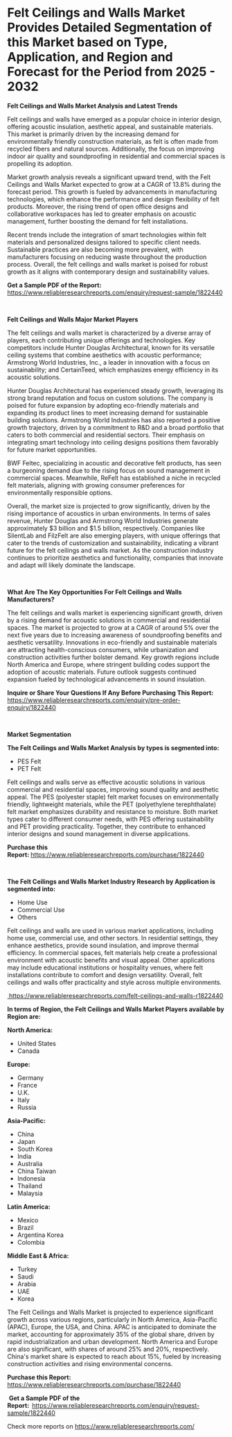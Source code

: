 <p><h1>Felt Ceilings and Walls Market Provides Detailed Segmentation of this Market based on Type, Application, and Region and Forecast for the Period from 2025 - 2032</h1></p><p><strong>Felt Ceilings and Walls Market Analysis and Latest Trends</strong></p>
<p><p>Felt ceilings and walls have emerged as a popular choice in interior design, offering acoustic insulation, aesthetic appeal, and sustainable materials. This market is primarily driven by the increasing demand for environmentally friendly construction materials, as felt is often made from recycled fibers and natural sources. Additionally, the focus on improving indoor air quality and soundproofing in residential and commercial spaces is propelling its adoption.</p><p>Market growth analysis reveals a significant upward trend, with the Felt Ceilings and Walls Market expected to grow at a CAGR of 13.8% during the forecast period. This growth is fueled by advancements in manufacturing technologies, which enhance the performance and design flexibility of felt products. Moreover, the rising trend of open office designs and collaborative workspaces has led to greater emphasis on acoustic management, further boosting the demand for felt installations.</p><p>Recent trends include the integration of smart technologies within felt materials and personalized designs tailored to specific client needs. Sustainable practices are also becoming more prevalent, with manufacturers focusing on reducing waste throughout the production process. Overall, the felt ceilings and walls market is poised for robust growth as it aligns with contemporary design and sustainability values.</p></p>
<p><strong>Get a Sample PDF of the Report:&nbsp;</strong> <a href="https://www.reliableresearchreports.com/enquiry/request-sample/1822440?utm_campaign=2116&utm_medium=2&utm_source=Github&utm_content=ia&utm_term=03022025&utm_id=felt-ceilings-and-walls">https://www.reliableresearchreports.com/enquiry/request-sample/1822440</a></p>
<p>&nbsp;</p>
<p><strong>Felt Ceilings and Walls Major Market Players</strong></p>
<p><p>The felt ceilings and walls market is characterized by a diverse array of players, each contributing unique offerings and technologies. Key competitors include Hunter Douglas Architectural, known for its versatile ceiling systems that combine aesthetics with acoustic performance; Armstrong World Industries, Inc., a leader in innovation with a focus on sustainability; and CertainTeed, which emphasizes energy efficiency in its acoustic solutions.</p><p>Hunter Douglas Architectural has experienced steady growth, leveraging its strong brand reputation and focus on custom solutions. The company is poised for future expansion by adopting eco-friendly materials and expanding its product lines to meet increasing demand for sustainable building solutions. Armstrong World Industries has also reported a positive growth trajectory, driven by a commitment to R&D and a broad portfolio that caters to both commercial and residential sectors. Their emphasis on integrating smart technology into ceiling designs positions them favorably for future market opportunities.</p><p>BWF Feltec, specializing in acoustic and decorative felt products, has seen a burgeoning demand due to the rising focus on sound management in commercial spaces. Meanwhile, ReFelt has established a niche in recycled felt materials, aligning with growing consumer preferences for environmentally responsible options. </p><p>Overall, the market size is projected to grow significantly, driven by the rising importance of acoustics in urban environments. In terms of sales revenue, Hunter Douglas and Armstrong World Industries generate approximately $3 billion and $1.5 billion, respectively. Companies like SilentLab and FilzFelt are also emerging players, with unique offerings that cater to the trends of customization and sustainability, indicating a vibrant future for the felt ceilings and walls market. As the construction industry continues to prioritize aesthetics and functionality, companies that innovate and adapt will likely dominate the landscape.</p></p>
<p>&nbsp;</p>
<p><strong>What Are The Key Opportunities For Felt Ceilings and Walls Manufacturers?</strong></p>
<p><p>The felt ceilings and walls market is experiencing significant growth, driven by a rising demand for acoustic solutions in commercial and residential spaces. The market is projected to grow at a CAGR of around 5% over the next five years due to increasing awareness of soundproofing benefits and aesthetic versatility. Innovations in eco-friendly and sustainable materials are attracting health-conscious consumers, while urbanization and construction activities further bolster demand. Key growth regions include North America and Europe, where stringent building codes support the adoption of acoustic materials. Future outlook suggests continued expansion fueled by technological advancements in sound insulation.</p></p>
<p><strong>Inquire or Share Your Questions If Any Before Purchasing This Report:</strong> <a href="https://www.reliableresearchreports.com/enquiry/pre-order-enquiry/1822440?utm_campaign=2116&utm_medium=2&utm_source=Github&utm_content=ia&utm_term=03022025&utm_id=felt-ceilings-and-walls">https://www.reliableresearchreports.com/enquiry/pre-order-enquiry/1822440</a></p>
<p>&nbsp;</p>
<p><strong>Market Segmentation</strong></p>
<p><strong>The Felt Ceilings and Walls Market Analysis by types is segmented into:</strong></p>
<p><ul><li>PES Felt</li><li>PET Felt</li></ul></p>
<p><p>Felt ceilings and walls serve as effective acoustic solutions in various commercial and residential spaces, improving sound quality and aesthetic appeal. The PES (polyester staple) felt market focuses on environmentally friendly, lightweight materials, while the PET (polyethylene terephthalate) felt market emphasizes durability and resistance to moisture. Both market types cater to different consumer needs, with PES offering sustainability and PET providing practicality. Together, they contribute to enhanced interior designs and sound management in diverse applications.</p></p>
<p><strong>Purchase this Report:&nbsp;</strong><a href="https://www.reliableresearchreports.com/purchase/1822440?utm_campaign=2116&utm_medium=2&utm_source=Github&utm_content=ia&utm_term=03022025&utm_id=felt-ceilings-and-walls">https://www.reliableresearchreports.com/purchase/1822440</a></p>
<p>&nbsp;</p>
<p><strong>The Felt Ceilings and Walls Market Industry Research by Application is segmented into:</strong></p>
<p><ul><li>Home Use</li><li>Commercial Use</li><li>Others</li></ul></p>
<p><p>Felt ceilings and walls are used in various market applications, including home use, commercial use, and other sectors. In residential settings, they enhance aesthetics, provide sound insulation, and improve thermal efficiency. In commercial spaces, felt materials help create a professional environment with acoustic benefits and visual appeal. Other applications may include educational institutions or hospitality venues, where felt installations contribute to comfort and design versatility. Overall, felt ceilings and walls offer practicality and style across multiple environments.</p></p>
<p><a href="https://www.reliableresearchreports.com/felt-ceilings-and-walls-r1822440?utm_campaign=2116&utm_medium=2&utm_source=Github&utm_content=ia&utm_term=03022025&utm_id=felt-ceilings-and-walls">&nbsp;https://www.reliableresearchreports.com/felt-ceilings-and-walls-r1822440</a></p>
<p><strong>In terms of Region, the Felt Ceilings and Walls Market Players available by Region are:</strong></p>
<p>
    <p> <strong> North America: </strong>
        <ul>
            <li>United States</li>
            <li>Canada</li>
        </ul>
        </p> 
    <p> <strong> Europe: </strong>
        <ul>
            <li>Germany</li>
            <li>France</li>
            <li>U.K.</li>
            <li>Italy</li>
            <li>Russia</li>
        </ul>
        </p> 
    <p> <strong> Asia-Pacific: </strong>
        <ul>
            <li>China</li>
            <li>Japan</li>
            <li>South Korea</li>
            <li>India</li>
            <li>Australia</li>
            <li>China Taiwan</li>
            <li>Indonesia</li>
            <li>Thailand</li>
            <li>Malaysia</li>
        </ul>
        </p> 
    <p> <strong> Latin America: </strong>
        <ul>
            <li>Mexico</li>
            <li>Brazil</li>
            <li>Argentina Korea</li>
            <li>Colombia</li>
        </ul>
        </p> 
    <p> <strong> Middle East & Africa: </strong>
        <ul>
            <li>Turkey</li>
            <li>Saudi</li>
            <li>Arabia</li>
            <li>UAE</li>
            <li>Korea</li>
        </ul>
    </p>
    </p>
<p><p>The Felt Ceilings and Walls Market is projected to experience significant growth across various regions, particularly in North America, Asia-Pacific (APAC), Europe, the USA, and China. APAC is anticipated to dominate the market, accounting for approximately 35% of the global share, driven by rapid industrialization and urban development. North America and Europe are also significant, with shares of around 25% and 20%, respectively. China's market share is expected to reach about 15%, fueled by increasing construction activities and rising environmental concerns.</p></p>
<p><strong>Purchase this Report: </strong><a href="https://www.reliableresearchreports.com/purchase/1822440?utm_campaign=2116&utm_medium=2&utm_source=Github&utm_content=ia&utm_term=03022025&utm_id=felt-ceilings-and-walls">https://www.reliableresearchreports.com/purchase/1822440</a></p>
<p>&nbsp;<strong>Get a Sample PDF of the Report:&nbsp;&nbsp;</strong><a href="https://www.reliableresearchreports.com/enquiry/request-sample/1822440?utm_campaign=2116&utm_medium=2&utm_source=Github&utm_content=ia&utm_term=03022025&utm_id=felt-ceilings-and-walls">https://www.reliableresearchreports.com/enquiry/request-sample/1822440</a></p>
<p><strong></strong></p>
<p>Check more reports on <a href="https://www.reliableresearchreports.com/?utm_campaign=2116&utm_medium=2&utm_source=Github&utm_content=ia&utm_term=03022025&utm_id=felt-ceilings-and-walls">https://www.reliableresearchreports.com/</a></p>